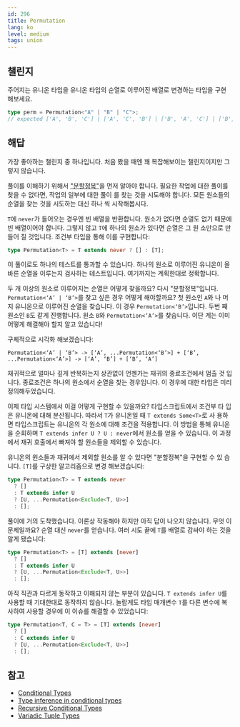 ```yaml
---
id: 296
title: Permutation
lang: ko
level: medium
tags: union
---
```


## 챌린지

주어지는 유니온 타입을 유니온 타입의 순열로 이루어진 배열로 변경하는 타입을 구현
해보세요.

```typescript
type perm = Permutation<"A" | "B" | "C">;
// expected ['A', 'B', 'C'] | ['A', 'C', 'B'] | ['B', 'A', 'C'] | ['B', 'C', 'A'] | ['C', 'A', 'B'] | ['C', 'B', 'A']
```

## 해답

가장 좋아하는 챌린지 중 하나입니다. 처음 봤을 때엔 꽤 복잡해보이는 챌린지이지만
그렇지 않습니다.

풀이를 이해하기 위해서
["분할정복"](https://en.wikipedia.org/wiki/Divide-and-conquer_algorithm)을 먼저
알아야 합니다. 필요한 작업에 대한 풀이를 찾을 수 없다면, 작업의 일부에 대한 풀이
를 찾는 것을 시도해야 합니다. 모든 원소들의 순열을 찾는 것을 시도하는 대신 하나
씩 시작해봅시다.

`T`에 `never`가 들어오는 경우엔 빈 배열을 반환합니다. 원소가 없다면 순열도 없기
때문에 빈 배열이어야 합니다. 그렇지 않고 `T`에 하나의 원소가 있다면 순열은 그 원
소만으로 만들어 질 것입니다. 조건부 타입을 통해 이를 구현합니다:

```typescript
type Permutation<T> = T extends never ? [] : [T];
```

이 풀이로도 하나의 테스트를 통과할 수 있습니다. 하나의 원소로 이루어진 유니온이
올바른 순열을 이루는지 검사하는 테스트입니다. 여기까지는 계획한대로 정확합니다.

두 개 이상의 원소로 이루어지는 순열은 어떻게 찾을까요? 다시 "분할정복"입니다.
`Permutation<‘A’ | ‘B’>`를 찾고 싶은 경우 어떻게 해야할까요? 첫 원소인 `A`와 나
머지 유니온으로 이루어진 순열을 찾습니다. 이 경우 `Permutation<‘B’>`입니다. 두번
째 원소인 `B`도 같게 진행합니다. 원소 `B`와 `Permutation<‘A’>`를 찾습니다. 이단
계는 이미 어떻게 해결해야 할지 알고 있습니다!

구체적으로 시각화 해보겠습니다:

```text
Permutation<‘A’ | ‘B’> -> [‘A’, ...Permutation<‘B’>] + [‘B’, ...Permutation<‘A’>] -> [‘A’, ‘B’] + [‘B’, ‘A’]
```

재귀적으로 얼마나 깊게 반복하는지 상관없이 언젠가는 재귀의 종료조건에서 멈출 것
입니다. 종료조건은 하나의 원소에서 순열을 찾는 경우입니다. 이 경우에 대한 타입은
미리 정의해두었습니다.

이제 타입 시스템에서 이걸 어떻게 구현할 수 있을까요? 타입스크립트에서 조건부 타
입은 유니온에 대해 분산됩니다. 따라서 `T`가 유니온일 때 `T extends Some<T>`로 사
용하면 타입스크립트는 유니온의 각 원소에 대해 조건을 적용합니다. 이 방법을 통해
유니온을 순회하며 `T extends infer U ? U : never`에서 원소를 얻을 수 있습니다.
이 과정에서 재귀 호출에서 빠져야 할 원소들을 제외할 수 있습니다.

유니온의 원소들과 재귀에서 제외할 원소를 알 수 있다면 "분할정복"을 구현할 수 있
습니다. `[T]`를 구상한 알고리즘으로 변경 해보겠습니다:

```typescript
type Permutation<T> = T extends never
  ? []
  : T extends infer U
  ? [U, ...Permutation<Exclude<T, U>>]
  : [];
```

풀이에 거의 도착했습니다. 이론상 작동해야 하지만 아직 답이 나오지 않습니다. 무엇
이 문제일까요? 순열 대신 `never`를 얻습니다. 여러 시도 끝에 `T`를 배열로 감싸야
하는 것을 알게 됐습니다:

```typescript
type Permutation<T> = [T] extends [never]
  ? []
  : T extends infer U
  ? [U, ...Permutation<Exclude<T, U>>]
  : [];
```

아직 직관과 다르게 동작하고 이해되지 않는 부분이 있습니다. `T extends infer U`를
사용할 때 기대한대로 동작하지 않습니다. 놀랍게도 타입 매개변수 `T`를 다른 변수에
복사하여 사용할 경우에 이 이슈를 해결할 수 있었습니다:

```typescript
type Permutation<T, C = T> = [T] extends [never]
  ? []
  : C extends infer U
  ? [U, ...Permutation<Exclude<T, U>>]
  : [];
```

## 참고

- [Conditional Types](https://www.typescriptlang.org/docs/handbook/2/conditional-types.html)
- [Type inference in conditional types](https://www.typescriptlang.org/docs/handbook/2/conditional-types.html#inferring-within-conditional-types)
- [Recursive Conditional Types](https://www.typescriptlang.org/docs/handbook/release-notes/typescript-4-1.html#recursive-conditional-types)
- [Variadic Tuple Types](https://www.typescriptlang.org/docs/handbook/release-notes/typescript-4-0.html#variadic-tuple-types)
